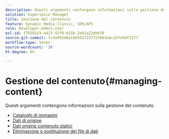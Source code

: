 ```yaml
---
description: Questi argomenti contengono informazioni sulla gestione del contenuto.
solution: Experience Manager
title: Gestione del contenuto
feature: Dynamic Media Classic, SDK/API
role: Developer,Admin,User
exl-id: f79201d3-a423-42f0-815b-2e91a22eb6f0
source-git-commit: fcda99340a18d5037157723bb3bdca5fa9df3277
workflow-type: tm+mt
source-wordcount: '36'
ht-degree: 0%

---
```


# Gestione del contenuto{#managing-content}

Questi argomenti contengono informazioni sulla gestione del contenuto.

* [Cataloghi di immagini](c-image-catalogs.md)
* [Dati di origine](r-source-data.md)
* [Dati origine contenuto statici](c-static-content-source-data.md)
* [Eliminazione o sostituzione dei file di dati](c-deleting-or-replacing-data-files.md)
